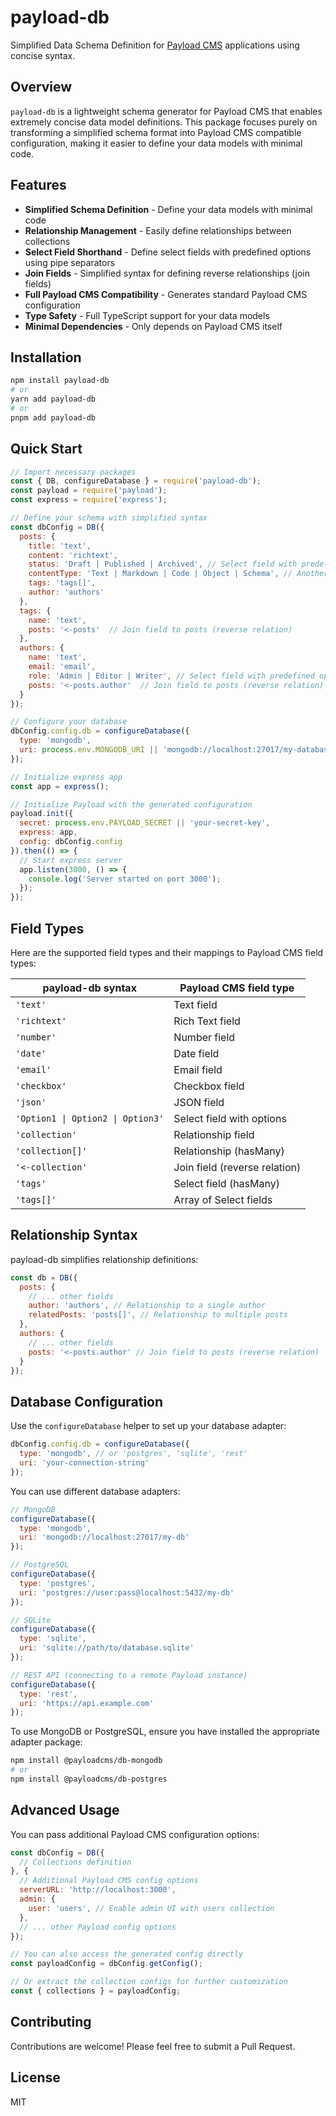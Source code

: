 # payload-db

Simplified Data Schema Definition for [Payload CMS](https://payloadcms.com) applications using concise syntax.

## Overview

`payload-db` is a lightweight schema generator for Payload CMS that enables extremely concise data model definitions. This package focuses purely on transforming a simplified schema format into Payload CMS compatible configuration, making it easier to define your data models with minimal code.

## Features

- **Simplified Schema Definition** - Define your data models with minimal code
- **Relationship Management** - Easily define relationships between collections
- **Select Field Shorthand** - Define select fields with predefined options using pipe separators
- **Join Fields** - Simplified syntax for defining reverse relationships (join fields)
- **Full Payload CMS Compatibility** - Generates standard Payload CMS configuration
- **Type Safety** - Full TypeScript support for your data models
- **Minimal Dependencies** - Only depends on Payload CMS itself

## Installation

```bash
npm install payload-db
# or
yarn add payload-db
# or
pnpm add payload-db
```

## Quick Start

```javascript
// Import necessary packages
const { DB, configureDatabase } = require('payload-db');
const payload = require('payload');
const express = require('express');

// Define your schema with simplified syntax
const dbConfig = DB({
  posts: {
    title: 'text',
    content: 'richtext',
    status: 'Draft | Published | Archived', // Select field with predefined options
    contentType: 'Text | Markdown | Code | Object | Schema', // Another select field example
    tags: 'tags[]',
    author: 'authors'
  },
  tags: {
    name: 'text',
    posts: '<-posts'  // Join field to posts (reverse relation)
  },
  authors: {
    name: 'text',
    email: 'email',
    role: 'Admin | Editor | Writer', // Select field with predefined options
    posts: '<-posts.author'  // Join field to posts (reverse relation)
  }
});

// Configure your database
dbConfig.config.db = configureDatabase({
  type: 'mongodb',
  uri: process.env.MONGODB_URI || 'mongodb://localhost:27017/my-database'
});

// Initialize express app
const app = express();

// Initialize Payload with the generated configuration
payload.init({
  secret: process.env.PAYLOAD_SECRET || 'your-secret-key',
  express: app,
  config: dbConfig.config
}).then(() => {
  // Start express server
  app.listen(3000, () => {
    console.log('Server started on port 3000');
  });
});
```

## Field Types

Here are the supported field types and their mappings to Payload CMS field types:

| payload-db syntax | Payload CMS field type |
|-------------------|-------------------------|
| `'text'`          | Text field              |
| `'richtext'`      | Rich Text field         |
| `'number'`        | Number field            |
| `'date'`          | Date field              |
| `'email'`         | Email field             |
| `'checkbox'`      | Checkbox field          |
| `'json'`          | JSON field              |
| `'Option1 \| Option2 \| Option3'` | Select field with options |
| `'collection'`    | Relationship field      |
| `'collection[]'`  | Relationship (hasMany)  |
| `'<-collection'`  | Join field (reverse relation) |
| `'tags'`          | Select field (hasMany)  |
| `'tags[]'`        | Array of Select fields  |

## Relationship Syntax

payload-db simplifies relationship definitions:

```javascript
const db = DB({
  posts: {
    // ... other fields
    author: 'authors', // Relationship to a single author
    relatedPosts: 'posts[]', // Relationship to multiple posts
  },
  authors: {
    // ... other fields
    posts: '<-posts.author' // Join field to posts (reverse relation)
  }
});
```

## Database Configuration

Use the `configureDatabase` helper to set up your database adapter:

```javascript
dbConfig.config.db = configureDatabase({
  type: 'mongodb', // or 'postgres', 'sqlite', 'rest'
  uri: 'your-connection-string'
});
```

You can use different database adapters:

```javascript
// MongoDB
configureDatabase({
  type: 'mongodb',
  uri: 'mongodb://localhost:27017/my-db'
});

// PostgreSQL
configureDatabase({
  type: 'postgres',
  uri: 'postgres://user:pass@localhost:5432/my-db'
});

// SQLite
configureDatabase({
  type: 'sqlite',
  uri: 'sqlite://path/to/database.sqlite'
});

// REST API (connecting to a remote Payload instance)
configureDatabase({
  type: 'rest',
  uri: 'https://api.example.com'
});
```

To use MongoDB or PostgreSQL, ensure you have installed the appropriate adapter package:

```bash
npm install @payloadcms/db-mongodb
# or
npm install @payloadcms/db-postgres
```

## Advanced Usage

You can pass additional Payload CMS configuration options:

```javascript
const dbConfig = DB({
  // Collections definition
}, {
  // Additional Payload CMS config options
  serverURL: 'http://localhost:3000',
  admin: {
    user: 'users', // Enable admin UI with users collection
  },
  // ... other Payload config options
});

// You can also access the generated config directly
const payloadConfig = dbConfig.getConfig();

// Or extract the collection configs for further customization
const { collections } = payloadConfig;
```

## Contributing

Contributions are welcome! Please feel free to submit a Pull Request.

## License

MIT
